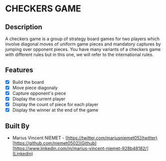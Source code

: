 # CHECKERS GAME

## Description

A checkers game is a group of strategy board games for two players which involve diagonal moves of uniform game pieces and mandatory captures by jumping over opponent pieces. You have many variants of a checkers game with different rules but in this one, we will refer to the international rules.

## Features

- [x] Build the board
- [x] Move piece diagonaly
- [x] Capture opponent's piece
- [x] Display the current player
- [x] Display the count of piece for each player
- [x] Display the winner at the end of the game

## Built By

- Marius Vincent NIEMET - [https://twitter.com/mariusniemet05](twitter) [https://github.com/niemet0502](Github) [https://www.linkedin.com/in/marius-vincent-niemet-928b48182/](Linkedin)
